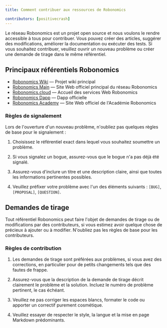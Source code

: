 ```yaml
---
title: Comment contribuer aux ressources de Robonomics

contributors: [positivecrash]
---
```


Le réseau Robonomics est un projet open source et nous voulons le rendre accessible à tous pour contribuer. Vous pouvez créer des articles, suggérer des modifications, améliorer la documentation ou exécuter des tests. Si vous souhaitez contribuer, veuillez ouvrir un nouveau problème ou créer une demande de tirage dans le même référentiel.

## Principaux référentiels Robonomics

- [Robonomics Wiki](https://github.com/airalab/robonomics-wiki) — Projet wiki principal
- [Robonomics Main](https://github.com/airalab/robonomics.network) — Site Web officiel principal du réseau Robonomics
- [Robonomics.cloud](https://github.com/airalab/robonomics.cloud) — Accueil des services Web Robonomics
- [Robonomics Dapp](https://github.com/airalab/dapp.robonomics.network) — Dapp officielle
- [Robonomics Academy](https://github.com/airalab/robonomics.academy) — Site Web officiel de l'Académie Robonomics

### Règles de signalement

Lors de l'ouverture d'un nouveau problème, n'oubliez pas quelques règles de base pour le signalement :

1. Choisissez le référentiel exact dans lequel vous souhaitez soumettre un problème.

2. Si vous signalez un bogue, assurez-vous que le bogue n'a pas déjà été signalé.

3. Assurez-vous d'inclure un titre et une description claire, ainsi que toutes les informations pertinentes possibles.

4. Veuillez préfixer votre problème avec l'un des éléments suivants : `[BUG]`, `[PROPOSAL]`, `[QUESTION]`.

## Demandes de tirage

Tout référentiel Robonomics peut faire l'objet de demandes de tirage ou de modifications par des contributeurs, si vous estimez avoir quelque chose de précieux à ajouter ou à modifier. N'oubliez pas les règles de base pour les contributeurs.

### Règles de contribution

1. Les demandes de tirage sont préférées aux problèmes, si vous avez des corrections, en particulier pour de petits changements tels que des fautes de frappe.

2. Assurez-vous que la description de la demande de tirage décrit clairement le problème et la solution. Incluez le numéro de problème pertinent, le cas échéant.

3. Veuillez ne pas corriger les espaces blancs, formater le code ou apporter un correctif purement cosmétique.

4. Veuillez essayer de respecter le style, la langue et la mise en page Markdown prédominants.